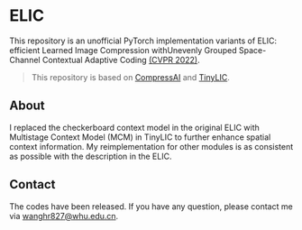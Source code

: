 # ELIC
This repository is an unofficial PyTorch implementation variants of ELIC: efficient Learned Image Compression withUnevenly Grouped Space-Channel Contextual Adaptive Coding [(CVPR 2022)](https://openaccess.thecvf.com/content/CVPR2022/html/He_ELIC_Efficient_Learned_Image_Compression_With_Unevenly_Grouped_Space-Channel_Contextual_CVPR_2022_paper.html).

>  This repository is based on [CompressAI](https://github.com/InterDigitalInc/CompressAI) and [TinyLIC](https://github.com/lumingzzz/TinyLIC).

## About

I replaced the checkerboard context model in the original ELIC with Multistage Context Model (MCM) in TinyLIC to further enhance spatial context information. My reimplementation for other modules is as consistent as possible with the description in the ELIC.

## Contact

The codes have been released. If you have any question, please contact me via wanghr827@whu.edu.cn.
